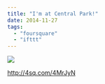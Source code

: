 ```yaml
---
title: "I'm at Central Park!"
date: 2014-11-27
tags: 
  - "foursquare"
  - "ifttt"
---
```


![](images/1mk2EeG)  
  
http://4sq.com/4MrJyN

